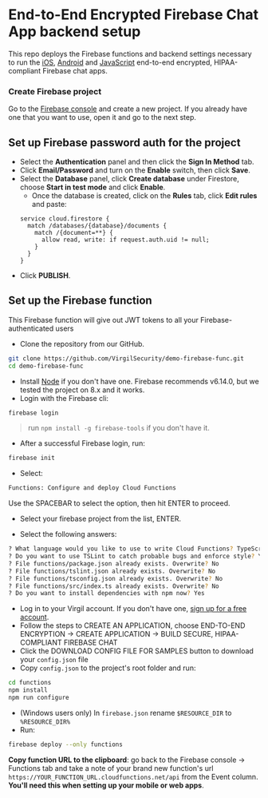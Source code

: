 # End-to-End Encrypted Firebase Chat App backend setup
This repo deploys the Firebase functions and backend settings necessary to run the [iOS](https://github.com/VirgilSecurity/demo-firebase-js), [Android](https://github.com/VirgilSecurity/demo-firebase-android) and [JavaScript](https://github.com/VirgilSecurity/demo-firebase-js) end-to-end encrypted, HIPAA-compliant Firebase chat apps.

### Create Firebase project
Go to the [Firebase console](https://console.firebase.google.com) and create a new project. If you already have one that you want to use, open it and go to the next step.

## Set up Firebase password auth for the project
* Select the **Authentication** panel and then click the **Sign In Method** tab.
*  Click **Email/Password** and turn on the **Enable** switch, then click **Save**.
* Select the **Database** panel, click **Create database** under Firestore, choose **Start in test mode** and click **Enable**.
  * Once the database is created, click on the **Rules** tab, click **Edit rules** and paste:
  ```
  service cloud.firestore {
    match /databases/{database}/documents {
      match /{document=**} {
        allow read, write: if request.auth.uid != null;
      }
    }
  }
  ```
* Click **PUBLISH**.

## Set up the Firebase function
This Firebase function will give out JWT tokens to all your Firebase-authenticated users

* Clone the repository from our GitHub.
```bash
git clone https://github.com/VirgilSecurity/demo-firebase-func.git
cd demo-firebase-func
```
* Install [Node](https://nodejs.org/en/download) if you don't have one. Firebase recommends v6.14.0, but we tested the project on 8.x and it works.
* Login with the Firebase cli:
```bash
firebase login
```
> run `npm install -g firebase-tools` if you don't have it.
* After a successful Firebase login, run:
```bash
firebase init
```
* Select:
```bash
Functions: Configure and deploy Cloud Functions
```
Use the SPACEBAR to select the option, then hit ENTER to proceed.

* Select your firebase project from the list, ENTER.

* Select the following answers:
```bash
? What language would you like to use to write Cloud Functions? TypeScript
? Do you want to use TSLint to catch probable bugs and enforce style? Yes
? File functions/package.json already exists. Overwrite? No
? File functions/tslint.json already exists. Overwrite? No
? File functions/tsconfig.json already exists. Overwrite? No
? File functions/src/index.ts already exists. Overwrite? No
? Do you want to install dependencies with npm now? Yes
```
* Log in to your Virgil account. If you don't have one, [sign up for a free account](https://virgilsecurity.com/getstarted). 
* Follow the steps to CREATE AN APPLICATION, choose END-TO-END ENCRYPTION -> CREATE APPLICATION -> BUILD SECURE, HIPAA-COMPLIANT FIREBASE CHAT
* Click the DOWNLOAD CONFIG FILE FOR SAMPLES button to download your `config.json` file
* Copy `config.json` to the project's root folder and run:
```bash
cd functions
npm install
npm run configure
```
* (Windows users only) In `firebase.json` rename `$RESOURCE_DIR` to `%RESOURCE_DIR%`
* Run:
```bash
firebase deploy --only functions
```

**Copy function URL to the clipboard**: go back to the Firebase console -> Functions tab and take a note of your brand new function's url `https://YOUR_FUNCTION_URL.cloudfunctions.net/api` from the Event column. **You'll need this when setting up your mobile or web apps**.
